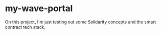# my-wave-portal

On this project, I'm just testing out some Solidarity concepts and the smart contract tech stack.
